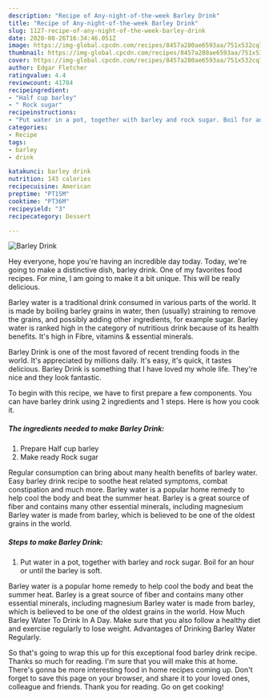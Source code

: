 ```yaml
---
description: "Recipe of Any-night-of-the-week Barley Drink"
title: "Recipe of Any-night-of-the-week Barley Drink"
slug: 1127-recipe-of-any-night-of-the-week-barley-drink
date: 2020-08-26T16:34:46.051Z
image: https://img-global.cpcdn.com/recipes/8457a280ae6593aa/751x532cq70/barley-drink-recipe-main-photo.jpg
thumbnail: https://img-global.cpcdn.com/recipes/8457a280ae6593aa/751x532cq70/barley-drink-recipe-main-photo.jpg
cover: https://img-global.cpcdn.com/recipes/8457a280ae6593aa/751x532cq70/barley-drink-recipe-main-photo.jpg
author: Edgar Fletcher
ratingvalue: 4.4
reviewcount: 41784
recipeingredient:
- "Half cup barley"
- " Rock sugar"
recipeinstructions:
- "Put water in a pot, together with barley and rock sugar. Boil for an hour or until the barley is soft."
categories:
- Recipe
tags:
- barley
- drink

katakunci: barley drink 
nutrition: 143 calories
recipecuisine: American
preptime: "PT15M"
cooktime: "PT36M"
recipeyield: "3"
recipecategory: Dessert

---
```



![Barley Drink](https://img-global.cpcdn.com/recipes/8457a280ae6593aa/751x532cq70/barley-drink-recipe-main-photo.jpg)

Hey everyone, hope you're having an incredible day today. Today, we're going to make a distinctive dish, barley drink. One of my favorites food recipes. For mine, I am going to make it a bit unique. This will be really delicious.

Barley water is a traditional drink consumed in various parts of the world. It is made by boiling barley grains in water, then (usually) straining to remove the grains, and possibly adding other ingredients, for example sugar. Barley water is ranked high in the category of nutritious drink because of its health benefits. It&#39;s high in Fibre, vitamins &amp; essential minerals.

Barley Drink is one of the most favored of recent trending foods in the world. It's appreciated by millions daily. It's easy, it's quick, it tastes delicious. Barley Drink is something that I have loved my whole life. They're nice and they look fantastic.


To begin with this recipe, we have to first prepare a few components. You can have barley drink using 2 ingredients and 1 steps. Here is how you cook it.

<!--inarticleads1-->

##### The ingredients needed to make Barley Drink:

1. Prepare Half cup barley
1. Make ready  Rock sugar


Regular consumption can bring about many health benefits of barley water. Easy barley drink recipe to soothe heat related symptoms, combat constipation and much more. Barley water is a popular home remedy to help cool the body and beat the summer heat. Barley is a great source of fiber and contains many other essential minerals, including magnesium Barley water is made from barley, which is believed to be one of the oldest grains in the world. 

<!--inarticleads2-->

##### Steps to make Barley Drink:

1. Put water in a pot, together with barley and rock sugar. Boil for an hour or until the barley is soft.


Barley water is a popular home remedy to help cool the body and beat the summer heat. Barley is a great source of fiber and contains many other essential minerals, including magnesium Barley water is made from barley, which is believed to be one of the oldest grains in the world. How Much Barley Water To Drink In A Day. Make sure that you also follow a healthy diet and exercise regularly to lose weight. Advantages of Drinking Barley Water Regularly. 

So that's going to wrap this up for this exceptional food barley drink recipe. Thanks so much for reading. I'm sure that you will make this at home. There's gonna be more interesting food in home recipes coming up. Don't forget to save this page on your browser, and share it to your loved ones, colleague and friends. Thank you for reading. Go on get cooking!
